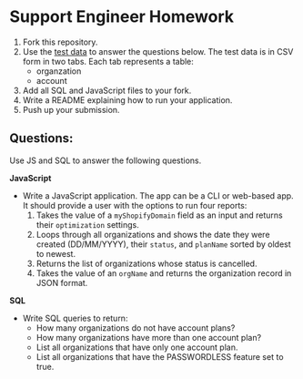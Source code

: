# Support Engineer Homework

1. Fork this repository.
2. Use the [test data](https://docs.google.com/spreadsheets/d/1uyDXhb3T3-LVywTvpH1ixWbz6if7vUaUQC6YHcNm-wY/edit?usp=sharing) to answer the questions below. The test data is in CSV form in two tabs. Each tab represents a table:
   - organzation
   - account 
4. Add all SQL and JavaScript files to your fork.
5. Write a README explaining how to run your application.
6. Push up your submission.

## Questions:

Use JS and SQL to answer the following questions.

**JavaScript**
- Write a JavaScript application. The app can be a CLI or web-based app. It should provide a user with the options to run four reports:
  1. Takes the value of a `myShopifyDomain` field as an input and returns their `optimization` settings.
  2. Loops through all organizations and shows the date they were created (DD/MM/YYYY), their `status`, and `planName` sorted by oldest to newest.
  3. Returns the list of organizations whose status is cancelled.
  4. Takes the value of an `orgName` and returns the organization record in JSON format.

**SQL**
- Write SQL queries to return:
  - How many organizations do not have account plans? 
  - How many organizations have more than one account plan?
  - List all organizations that have only one account plan.
  - List all organizations that have the PASSWORDLESS feature set to true.
